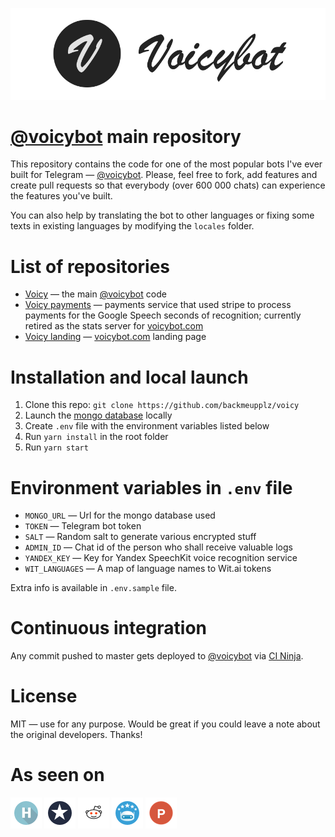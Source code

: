 [![Voicybot](/img/logo.png?raw=true)](http://voicybot.com/)

# [@voicybot](https://t.me/voicybot) main repository

This repository contains the code for one of the most popular bots I've ever built for Telegram — [@voicybot](https://t.me/voicybot). Please, feel free to fork, add features and create pull requests so that everybody (over 600 000 chats) can experience the features you've built.

You can also help by translating the bot to other languages or fixing some texts in existing languages by modifying the `locales` folder.

# List of repositories

- [Voicy](https://github.com/backmeupplz/voicy) — the main [@voicybot](https://t.me/voicybot) code
- [Voicy payments](https://github.com/backmeupplz/voicy-payments) — payments service that used stripe to process payments for the Google Speech seconds of recognition; currently retired as the stats server for [voicybot.com](http://voicybot.com)
- [Voicy landing](https://github.com/backmeupplz/voicy-landing) — [voicybot.com](http://voicybot.com) landing page

# Installation and local launch

1. Clone this repo: `git clone https://github.com/backmeupplz/voicy`
2. Launch the [mongo database](https://www.mongodb.com/) locally
3. Create `.env` file with the environment variables listed below
4. Run `yarn install` in the root folder
5. Run `yarn start`

# Environment variables in `.env` file

- `MONGO_URL` — Url for the mongo database used
- `TOKEN` — Telegram bot token
- `SALT` — Random salt to generate various encrypted stuff
- `ADMIN_ID` — Chat id of the person who shall receive valuable logs
- `YANDEX_KEY` — Key for Yandex SpeechKit voice recognition service
- `WIT_LANGUAGES` — A map of language names to Wit.ai tokens

Extra info is available in `.env.sample` file.

# Continuous integration

Any commit pushed to master gets deployed to [@voicybot](https://t.me/voicybot) via [CI Ninja](https://github.com/backmeupplz/ci-ninja).

# License

MIT — use for any purpose. Would be great if you could leave a note about the original developers. Thanks!

# As seen on

[![Habrahabr](/img/habr.png?raw=true)](https://habrahabr.ru/post/316824/)
[![Spark](/img/spark.png?raw=true)](https://spark.ru/startup/voicy/blog/19008/kak-zapustit-proekt-v-odinochku/)
[![Reddit](/img/reddit.png?raw=true)](https://redd.it/5iduzy)
[![Bot Store](/img/bs.png?raw=true)](https://storebot.me/bot/voicybot)
[![Product Hunt](/img/ph.png?raw=true)](https://www.producthunt.com/posts/voicy)
